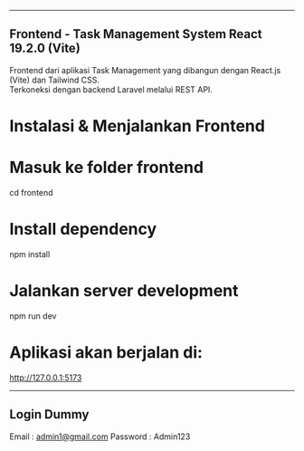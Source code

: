
-------------------------------------------------
Frontend - Task Management System React 19.2.0 (Vite)
-------------------------------------------------

Frontend dari aplikasi Task Management yang dibangun dengan React.js (Vite) dan Tailwind CSS.  
Terkoneksi dengan backend Laravel melalui REST API.

# Instalasi & Menjalankan Frontend

# Masuk ke folder frontend
  
  cd frontend

# Install dependency
  
  npm install

# Jalankan server development
  
  npm run dev

# Aplikasi akan berjalan di:

  http://127.0.0.1:5173


-----------
Login Dummy
-----------

Email : admin1@gmail.com
Password : Admin123
